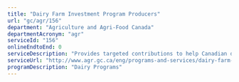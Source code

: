 ```yaml
---
title: "Dairy Farm Investment Program Producers"
url: "gc/agr/156"
department: "Agriculture and Agri-Food Canada"
departmentAcronym: "agr"
serviceId: "156"
onlineEndtoEnd: 0
serviceDescription: "Provides targeted contributions to help Canadian dairy farmers update farm technologies and systems and improve productivity through upgrades to their equipment"
serviceUrl: "http://www.agr.gc.ca/eng/programs-and-services/dairy-farm-investment-program/?id=1491935919994"
programDescription: "Dairy Programs"
---
```

